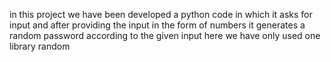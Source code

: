 in this project we have been developed a python code in which it asks for input and after providing the input in the form of numbers it generates a random password according to the given input 
here we have only used one library random 
